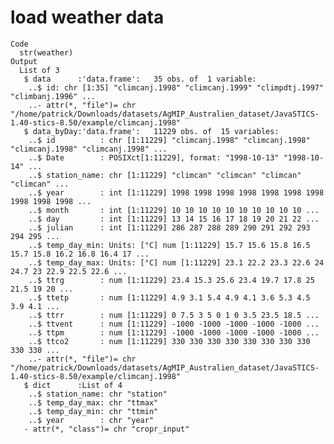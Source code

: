 # load weather data

    Code
      str(weather)
    Output
      List of 3
       $ data      :'data.frame':	35 obs. of  1 variable:
        ..$ id: chr [1:35] "climcanj.1998" "climcanj.1999" "climpdtj.1997" "climbanj.1996" ...
        ..- attr(*, "file")= chr "/home/patrick/Downloads/datasets/AgMIP_Australien_dataset/JavaSTICS-1.40-stics-8.50/example/climcanj.1998"
       $ data_byDay:'data.frame':	11229 obs. of  15 variables:
        ..$ id          : chr [1:11229] "climcanj.1998" "climcanj.1998" "climcanj.1998" "climcanj.1998" ...
        ..$ Date        : POSIXct[1:11229], format: "1998-10-13" "1998-10-14" ...
        ..$ station_name: chr [1:11229] "climcan" "climcan" "climcan" "climcan" ...
        ..$ year        : int [1:11229] 1998 1998 1998 1998 1998 1998 1998 1998 1998 1998 ...
        ..$ month       : int [1:11229] 10 10 10 10 10 10 10 10 10 10 ...
        ..$ day         : int [1:11229] 13 14 15 16 17 18 19 20 21 22 ...
        ..$ julian      : int [1:11229] 286 287 288 289 290 291 292 293 294 295 ...
        ..$ temp_day_min: Units: [°C] num [1:11229] 15.7 15.6 15.8 16.5 15.7 15.8 16.2 16.8 16.4 17 ...
        ..$ temp_day_max: Units: [°C] num [1:11229] 23.1 22.2 23.3 22.6 24 24.7 23 22.9 22.5 22.6 ...
        ..$ ttrg        : num [1:11229] 23.4 15.3 25.6 23.4 19.7 17.8 25 21.5 19 20 ...
        ..$ ttetp       : num [1:11229] 4.9 3.1 5.4 4.9 4.1 3.6 5.3 4.5 3.9 4.1 ...
        ..$ ttrr        : num [1:11229] 0 7.5 3 5 0 1 0 3.5 23.5 18.5 ...
        ..$ ttvent      : num [1:11229] -1000 -1000 -1000 -1000 -1000 ...
        ..$ ttpm        : num [1:11229] -1000 -1000 -1000 -1000 -1000 ...
        ..$ ttco2       : num [1:11229] 330 330 330 330 330 330 330 330 330 330 ...
        ..- attr(*, "file")= chr "/home/patrick/Downloads/datasets/AgMIP_Australien_dataset/JavaSTICS-1.40-stics-8.50/example/climcanj.1998"
       $ dict      :List of 4
        ..$ station_name: chr "station"
        ..$ temp_day_max: chr "ttmax"
        ..$ temp_day_min: chr "ttmin"
        ..$ year        : chr "year"
       - attr(*, "class")= chr "cropr_input"

